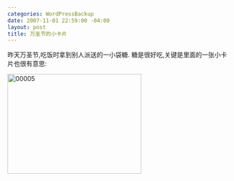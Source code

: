 ```yaml
--- 
categories: WordPressBackup
date: 2007-11-01 22:59:00 -04:00
layout: post
title: 万圣节的小卡片
---
```

昨天万圣节,吃饭时拿到别人派送的一小袋糖. 糖是很好吃,关键是里面的一张小卡片也很有意思:

<a href="http://ztnote.files.wordpress.com/2007/11/00005.jpg"><img class="alignnone size-medium wp-image-1126" title="00005" src="http://ztnote.files.wordpress.com/2007/11/00005.jpg?w=300" alt="00005" width="300" height="225" /></a>
